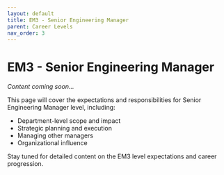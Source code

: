 ```yaml
---
layout: default
title: EM3 - Senior Engineering Manager
parent: Career Levels
nav_order: 3
---
```


# EM3 - Senior Engineering Manager

*Content coming soon...*

This page will cover the expectations and responsibilities for Senior Engineering Manager level, including:

- Department-level scope and impact
- Strategic planning and execution
- Managing other managers
- Organizational influence

Stay tuned for detailed content on the EM3 level expectations and career progression.